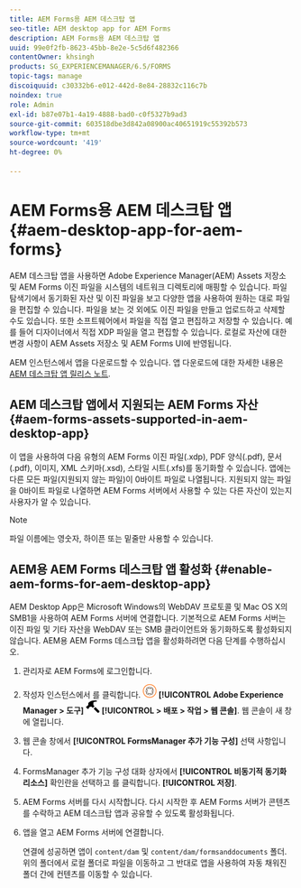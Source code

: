 ```yaml
---
title: AEM Forms용 AEM 데스크탑 앱
seo-title: AEM desktop app for AEM Forms
description: AEM Forms용 AEM 데스크탑 앱
uuid: 99e0f2fb-8623-45bb-8e2e-5c5d6f482366
contentOwner: khsingh
products: SG_EXPERIENCEMANAGER/6.5/FORMS
topic-tags: manage
discoiquuid: c30332b6-e012-442d-8e84-28832c116c7b
noindex: true
role: Admin
exl-id: b87e07b1-4a19-4888-bad0-c0f5327b9ad3
source-git-commit: 603518dbe3d842a08900ac40651919c55392b573
workflow-type: tm+mt
source-wordcount: '419'
ht-degree: 0%

---
```


# AEM Forms용 AEM 데스크탑 앱 {#aem-desktop-app-for-aem-forms}

AEM 데스크탑 앱을 사용하면 Adobe Experience Manager(AEM) Assets 저장소 및 AEM Forms 이진 파일을 시스템의 네트워크 디렉토리에 매핑할 수 있습니다. 파일 탐색기에서 동기화된 자산 및 이진 파일을 보고 다양한 앱을 사용하여 원하는 대로 파일을 편집할 수 있습니다. 파일을 보는 것 외에도 이진 파일을 만들고 업로드하고 삭제할 수도 있습니다. 또한 소프트웨어에서 파일을 직접 열고 편집하고 저장할 수 있습니다. 예를 들어 디자이너에서 직접 XDP 파일을 열고 편집할 수 있습니다. 로컬로 자산에 대한 변경 사항이 AEM Assets 저장소 및 AEM Forms UI에 반영됩니다.

AEM 인스턴스에서 앱을 다운로드할 수 있습니다. 앱 다운로드에 대한 자세한 내용은 [AEM 데스크탑 앱 릴리스 노트](https://helpx.adobe.com/experience-manager/desktop-app/release-notes.html).

## AEM 데스크탑 앱에서 지원되는 AEM Forms 자산 {#aem-forms-assets-supported-in-aem-desktop-app}

이 앱을 사용하여 다음 유형의 AEM Forms 이진 파일(.xdp), PDF 양식(.pdf), 문서(.pdf), 이미지, XML 스키마(.xsd), 스타일 시트(.xfs)를 동기화할 수 있습니다. 앱에는 다른 모든 파일(지원되지 않는 파일)이 0바이트 파일로 나열됩니다. 지원되지 않는 파일을 0바이트 파일로 나열하면 AEM Forms 서버에서 사용할 수 있는 다른 자산이 있는지 사용자가 알 수 있습니다.

>[!NOTE]
>
>파일 이름에는 영숫자, 하이픈 또는 밑줄만 사용할 수 있습니다.

## AEM용 AEM Forms 데스크탑 앱 활성화 {#enable-aem-forms-for-aem-desktop-app}

AEM Desktop App은 Microsoft Windows의 WebDAV 프로토콜 및 Mac OS X의 SMB1을 사용하여 AEM Forms 서버에 연결합니다. 기본적으로 AEM Forms 서버는 이진 파일 및 기타 자산을 WebDAV 또는 SMB 클라이언트와 동기화하도록 활성화되지 않습니다. AEM용 AEM Forms 데스크탑 앱을 활성화하려면 다음 단계를 수행하십시오.

1. 관리자로 AEM Forms에 로그인합니다.
1. 작성자 인스턴스에서 를 클릭합니다. ![adobeexperiencemanager](assets/adobeexperiencemanager.png) **[!UICONTROL Adobe Experience Manager > 도구]** ![망치](assets/hammer.png) **[!UICONTROL > 배포 > 작업 > 웹 콘솔]**. 웹 콘솔이 새 창에 열립니다.
1. 웹 콘솔 창에서 **[!UICONTROL FormsManager 추가 기능 구성]** 선택 사항입니다.
1. FormsManager 추가 기능 구성 대화 상자에서 **[!UICONTROL 비동기적 동기화 리소스]** 확인란을 선택하고 를 클릭합니다. **[!UICONTROL 저장]**.
1. AEM Forms 서버를 다시 시작합니다. 다시 시작한 후 AEM Forms 서버가 콘텐츠를 수락하고 AEM 데스크탑 앱과 공유할 수 있도록 활성화됩니다.
1. 앱을 열고 AEM Forms 서버에 연결합니다.

   연결에 성공하면 앱이 `content/dam` 및 `content/dam/formsanddocuments` 폴더. 위의 폴더에서 로컬 폴더로 파일을 이동하고 그 반대로 앱을 사용하여 자동 채워진 폴더 간에 컨텐츠를 이동할 수 있습니다.
